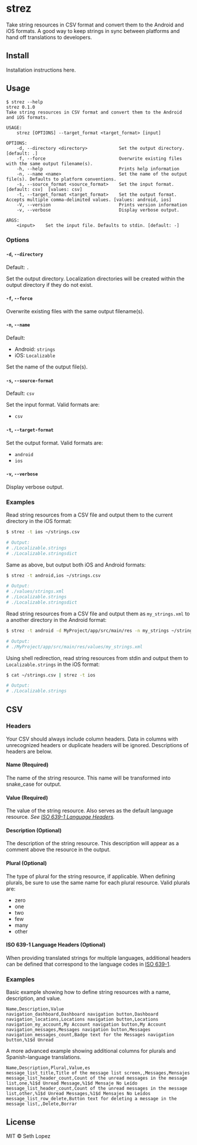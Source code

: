 # strez

Take string resources in CSV format and convert them to the Android and iOS
formats. A good way to keep strings in sync between platforms and hand off
translations to developers.

## Install

Installation instructions here.

## Usage

```
$ strez --help
strez 0.1.0
Take string resources in CSV format and convert them to the Android and iOS formats.

USAGE:
    strez [OPTIONS] --target_format <target_format> [input]

OPTIONS:
    -d, --directory <directory>            Set the output directory. [default: .] 
    -f, --force                            Overwrite existing files with the same output filename(s).
    -h, --help                             Prints help information
    -n, --name <name>                      Set the name of the output file(s). Defaults to platform conventions.
    -s, --source_format <source_format>    Set the input format. [default: csv]  [values: csv]
    -t, --target_format <target_format>    Set the output format. Accepts multiple comma-delimited values. [values: android, ios]
    -V, --version                          Prints version information
    -v, --verbose                          Display verbose output.

ARGS:
    <input>    Set the input file. Defaults to stdin. [default: -]
```

### Options

#### `-d`, `--directory`

Default: `.`

Set the output directory. Localization directories will be created within the
output directory if they do not exist.

#### `-f`, `--force`

Overwrite existing files with the same output filename(s).

#### `-n`, `--name`

Default:

- Android: `strings`
- iOS: `Localizable`

Set the name of the output file(s).

#### `-s`, `--source-format`

Default: `csv`

Set the input format. Valid formats are:

- `csv`

#### `-t`, `--target-format`

Set the output format. Valid formats are:

- `android`
- `ios`

#### `-v`, `--verbose`

Display verbose output.

### Examples

Read string resources from a CSV file and output them to the current directory
in the iOS format:

```sh
$ strez -t ios ~/strings.csv

# Output:
# ./Localizable.strings
# ./Localizable.stringsdict
```

Same as above, but output both iOS and Android formats:

```sh
$ strez -t android,ios ~/strings.csv

# Output:
# ./values/strings.xml
# ./Localizable.strings
# ./Localizable.stringsdict
```

Read string resources from a CSV file and output them as `my_strings.xml` to a
another directory in the Android format:

```sh
$ strez -t android -d MyProject/app/src/main/res -n my_strings ~/strings.csv

# Output:
# ./MyProject/app/src/main/res/values/my_strings.xml
```

Using shell redirection, read string resources from stdin and output them to
`Localizable.strings` in the iOS format:

```sh
$ cat ~/strings.csv | strez -t ios

# Output:
# ./Localizable.strings
```

## CSV

### Headers

Your CSV should always include column headers. Data in columns with unrecognized
headers or duplicate headers will be ignored. Descriptions of headers are below.

#### Name (Required)

The name of the string resource. This name will be transformed into snake_case
for output.

#### Value (Required)

The value of the string resource. Also serves as the default language resource.
*See [ISO 639-1 Language Headers](#iso-639-1-language-headers-optional).*

#### Description (Optional)

The description of the string resource. This description will appear as a
comment above the resource in the output.

#### Plural (Optional)

The type of plural for the string resource, if applicable. When defining
plurals, be sure to use the same name for each plural resource.
Valid plurals are:

- zero
- one
- two
- few
- many
- other

#### ISO 639-1 Language Headers (Optional)

When providing translated strings for multiple languages, additional headers
can be defined that correspond to the language codes in
[ISO 639-1](https://en.wikipedia.org/wiki/List_of_ISO_639-1_codes).

### Examples

Basic example showing how to define string resources with a name, description,
and value.

```
Name,Description,Value
navigation_dashboard,Dashboard navigation button,Dashboard
navigation_locations,Locations navigation button,Locations
navigation_my_account,My Account navigation button,My Account
navigation_messages,Messages navigation button,Messages
navigation_messages_count,Badge text for the Messages navigation button,%1$d Unread
```

A more advanced example showing additional columns for plurals and
Spanish-language translations.

```
Name,Description,Plural,Value,es
message_list_title,Title of the message list screen,,Messages,Mensajes
message_list_header_count,Count of the unread messages in the message list,one,%1$d Unread Message,%1$d Mensaje No Leído
message_list_header_count,Count of the unread messages in the message list,other,%1$d Unread Messages,%1$d Mensajes No Leídos
message_list_row_delete,Button text for deleting a message in the message list,,Delete,Borrar
```

## License

MIT &copy; Seth Lopez